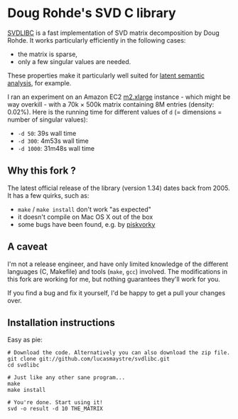 Doug Rohde's SVD C library
==========================

[SVDLIBC][1] is a fast implementation of SVD matrix decomposition by Doug Rohde.
It works particularly efficiently in the following cases:

- the matrix is sparse,
- only a few singular values are needed.

These properties make it particularly well suited for [latent semantic
analysis][2], for example.

I ran an experiment on an Amazon EC2 [m2.xlarge][3] instance - which might be
way overkill - with a 70k × 500k matrix containing 8M entries (density: 0.02%).
Here is the running time for different values of `d` (= dimensions = number of
singular values):

- `-d 50`: 39s wall time
- `-d 300`: 4m53s wall time
- `-d 1000`: 31m48s wall time

Why this fork ?
---------------

The latest official release of the library (version 1.34) dates back from 2005.
It has a few quirks, such as:

- `make` / `make install` don't work "as expected"
- it doesn't compile on Mac OS X out of the box
- some bugs have been found, e.g. by [piskvorky][4]

A caveat
--------

I'm not a release engineer, and have only limited knowledge of the different
languages (C, Makefile) and tools (`make`, `gcc`) involved. The modifications in
this fork are working for me, but nothing guarantees they'll work for you.

If you find a bug and fix it yourself, I'd be happy to get a pull your changes
over.

Installation instructions
-------------------------

Easy as pie:

    # Download the code. Alternatively you can also download the zip file.
    git clone git://github.com/lucasmaystre/svdlibc.git
    cd svdlibc

    # Just like any other sane program...
    make
    make install

    # You're done. Start using it!
    svd -o result -d 10 THE_MATRIX

[1]: http://tedlab.mit.edu/~dr/SVDLIBC/
[2]: http://en.wikipedia.org/wiki/Latent_semantic_analysis
[3]: http://aws.amazon.com/ec2/instance-types/
[4]: https://github.com/piskvorky/sparsesvd/commit/4ad18096334636e0eae180964284c6dd7b7749c3
